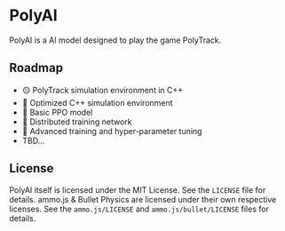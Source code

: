 # PolyAI

PolyAI is a AI model designed to play the game PolyTrack.

## Roadmap

- 🟡 PolyTrack simulation environment in C++
- 🔴 Optimized C++ simulation environment
- 🔴 Basic PPO model
- 🔴 Distributed training network
- 🔴 Advanced training and hyper-parameter tuning
- TBD...

## License

PolyAI itself is licensed under the MIT License. See the `LICENSE` file for details. ammo.js & Bullet Physics are licensed under their own respective licenses.
See the `ammo.js/LICENSE` and `ammo.js/bullet/LICENSE` files for details.
